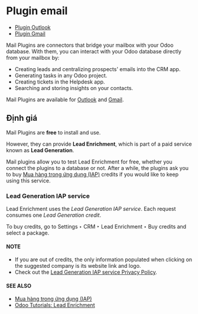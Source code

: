 # Plugin email

* [Plugin Outlook](mail_plugins/outlook.md)
* [Plugin Gmail](mail_plugins/gmail.md)

Mail Plugins are connectors that bridge your mailbox with your Odoo database. With them, you can
interact with your Odoo database directly from your mailbox by:

- Creating leads and centralizing prospects' emails into the CRM app.
- Generating tasks in any Odoo project.
- Creating tickets in the Helpdesk app.
- Searching and storing insights on your contacts.

Mail Plugins are available for [Outlook](mail_plugins/outlook.md) and [Gmail](mail_plugins/gmail.md).

<a id="mail-plugins-pricing"></a>

## Định giá

Mail Plugins are **free** to install and use.

However, they can provide **Lead Enrichment**, which is part of a paid service known as **Lead
Generation**.

Mail plugins allow you to test Lead Enrichment for free, whether you connect the plugins to a
database or not. After a while, the plugins ask you to buy [Mua hàng trong ứng dụng (IAP)](../../essentials/in_app_purchase.md)
credits if you would like to keep using this service.

<a id="mail-plugins-lead-generation"></a>

### Lead Generation IAP service

Lead Enrichment uses the *Lead Generation IAP service*. Each request consumes one *Lead Generation
credit*.

To buy credits, go to Settings ‣ CRM ‣ Lead Enrichment ‣ Buy credits and
select a package.

#### NOTE
- If you are out of credits, the only information populated when clicking on the suggested
  company is its website link and logo.
- Check out the [Lead Generation IAP service Privacy Policy](https://iap.odoo.com/privacy#header_3).

#### SEE ALSO
- [Mua hàng trong ứng dụng (IAP)](../../essentials/in_app_purchase.md)
- [Odoo Tutorials: Lead Enrichment](https://www.odoo.com/r/p73)
